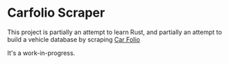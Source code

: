 # Carfolio Scraper

This project is partially an attempt to learn Rust, and partially an attempt to build a vehicle database by scraping [Car Folio](https://www.carfolio.com/)

It's a work-in-progress.
